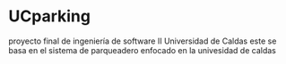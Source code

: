 ﻿# UCparking
proyecto final de ingeniería de software II Universidad de Caldas
este se basa en el sistema de parqueadero enfocado en la univesidad de caldas
